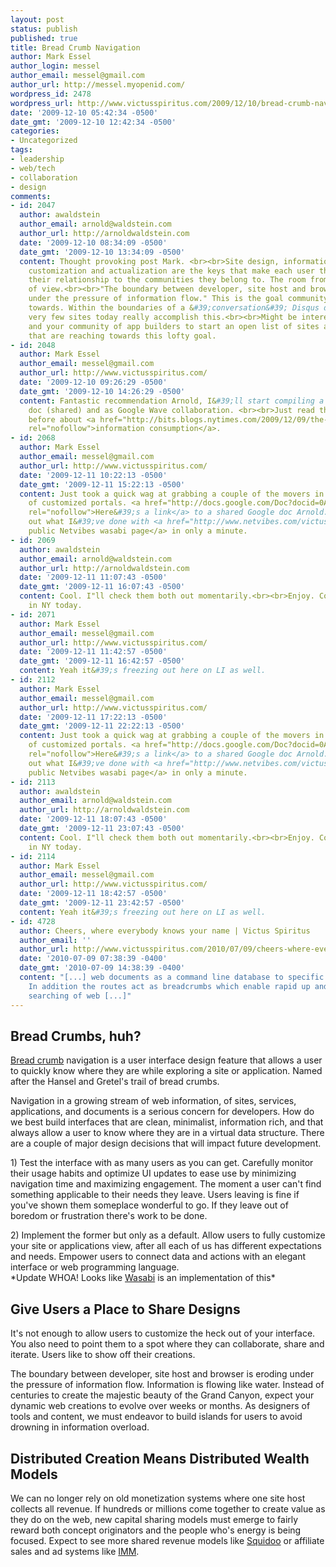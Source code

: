 ```yaml
---
layout: post
status: publish
published: true
title: Bread Crumb Navigation
author: Mark Essel
author_login: messel
author_email: messel@gmail.com
author_url: http://messel.myopenid.com/
wordpress_id: 2478
wordpress_url: http://www.victusspiritus.com/2009/12/10/bread-crumb-navigation/
date: '2009-12-10 05:42:34 -0500'
date_gmt: '2009-12-10 12:42:34 -0500'
categories:
- Uncategorized
tags:
- leadership
- web/tech
- collaboration
- design
comments:
- id: 2047
  author: awaldstein
  author_email: arnold@waldstein.com
  author_url: http://arnoldwaldstein.com
  date: '2009-12-10 08:34:09 -0500'
  date_gmt: '2009-12-10 13:34:09 -0500'
  content: Thought provoking post Mark. <br><br>Site design, information flow, self
    customization and actualization are the keys that make each user the center of
    their relationship to the communities they belong to. The room from their point
    of view.<br><br>"The boundary between developer, site host and browser is eroding
    under the pressure of information flow." This is the goal community builders aspire
    towards. Within the boundaries of a &#39;conversation&#39; Disqus does this but
    very few sites today really accomplish this.<br><br>Might be interesting for you
    and your community of app builders to start an open list of sites and elements
    that are reaching towards this lofty goal.
- id: 2048
  author: Mark Essel
  author_email: messel@gmail.com
  author_url: http://www.victusspiritus.com/
  date: '2009-12-10 09:26:29 -0500'
  date_gmt: '2009-12-10 14:26:29 -0500'
  content: Fantastic recommendation Arnold, I&#39;ll start compiling a list as a Google
    doc (shared) and as Google Wave collaboration. <br><br>Just read this article
    before about <a href="http://bits.blogs.nytimes.com/2009/12/09/the-american-diet-34-gigabytes-a-day/?em"
    rel="nofollow">information consumption</a>.
- id: 2068
  author: Mark Essel
  author_email: messel@gmail.com
  author_url: http://www.victusspiritus.com/
  date: '2009-12-11 10:22:13 -0500'
  date_gmt: '2009-12-11 15:22:13 -0500'
  content: Just took a quick wag at grabbing a couple of the movers in this direction
    of customized portals. <a href="http://docs.google.com/Doc?docid=0AfdN0hRq3gdgYWNqc2RkZHNyaGI1XzM0YzY3ZnZqZDc&hl=en"
    rel="nofollow">Here&#39;s a link</a> to a shared Google doc Arnold.<br><br>Check
    out what I&#39;ve done with <a href="http://www.netvibes.com/victusfate" rel="nofollow">my
    public Netvibes wasabi page</a> in only a minute.
- id: 2069
  author: awaldstein
  author_email: arnold@waldstein.com
  author_url: http://arnoldwaldstein.com
  date: '2009-12-11 11:07:43 -0500'
  date_gmt: '2009-12-11 16:07:43 -0500'
  content: Cool. I"ll check them both out momentarily.<br><br>Enjoy. Colder than imaginable
    in NY today.
- id: 2071
  author: Mark Essel
  author_email: messel@gmail.com
  author_url: http://www.victusspiritus.com/
  date: '2009-12-11 11:42:57 -0500'
  date_gmt: '2009-12-11 16:42:57 -0500'
  content: Yeah it&#39;s freezing out here on LI as well.
- id: 2112
  author: Mark Essel
  author_email: messel@gmail.com
  author_url: http://www.victusspiritus.com/
  date: '2009-12-11 17:22:13 -0500'
  date_gmt: '2009-12-11 22:22:13 -0500'
  content: Just took a quick wag at grabbing a couple of the movers in this direction
    of customized portals. <a href="http://docs.google.com/Doc?docid=0AfdN0hRq3gdgYWNqc2RkZHNyaGI1XzM0YzY3ZnZqZDc&hl=en"
    rel="nofollow">Here&#39;s a link</a> to a shared Google doc Arnold.<br><br>Check
    out what I&#39;ve done with <a href="http://www.netvibes.com/victusfate" rel="nofollow">my
    public Netvibes wasabi page</a> in only a minute.
- id: 2113
  author: awaldstein
  author_email: arnold@waldstein.com
  author_url: http://arnoldwaldstein.com
  date: '2009-12-11 18:07:43 -0500'
  date_gmt: '2009-12-11 23:07:43 -0500'
  content: Cool. I"ll check them both out momentarily.<br><br>Enjoy. Colder than imaginable
    in NY today.
- id: 2114
  author: Mark Essel
  author_email: messel@gmail.com
  author_url: http://www.victusspiritus.com/
  date: '2009-12-11 18:42:57 -0500'
  date_gmt: '2009-12-11 23:42:57 -0500'
  content: Yeah it&#39;s freezing out here on LI as well.
- id: 4728
  author: Cheers, where everybody knows your name | Victus Spiritus
  author_email: ''
  author_url: http://www.victusspiritus.com/2010/07/09/cheers-where-everybody-knows-your-name/
  date: '2010-07-09 07:38:39 -0400'
  date_gmt: '2010-07-09 14:38:39 -0400'
  content: "[...] web documents as a command line database to specific destinations.
    In addition the routes act as breadcrumbs which enable rapid up and down route
    searching of web [...]"
---
```

<h2>Bread Crumbs, huh?</h2>
<p><a href="Breadcrumb (navigation)">Bread crumb</a> navigation is a user interface design feature that allows a user to quickly know where they are while exploring a site or application. Named after the Hansel and Gretel's trail of bread crumbs.</p>
<p>Navigation in a growing stream of web information, of sites, services, applications, and documents is a serious concern for developers. How do we best build interfaces that are clean, minimalist, information rich, and that always allow a user to know where they are in a virtual data structure. There are a couple of major design decisions that will impact future development.</p>
<p>1) Test the interface with as many users as you can get. Carefully monitor their usage habits and optimize UI updates to ease use by minimizing navigation time and maximizing engagement. The moment a user can't find something applicable to their needs they leave. Users leaving is fine if you've shown them someplace wonderful to go. If they leave out of boredom or frustration there's work to be done.</p>
<p>2) Implement the former but only as a default. Allow users to fully customize your site or applications view, after all each of us has different expectations and needs. Empower users to connect data and actions with an elegant interface or web programming language.<br />
*Update WHOA! Looks like <a href="http://m.lifehacker.com/site?sid=lifehackerip&pid=JuicerHub&targetUrl=http%3A%2F%2Flifehacker.com%2F5421496%2Fnetvibes-wasabi-is-a-lightning-fast-feed-reader-and-start-page%3Fop%3Dpost%26refId%3D5421496">Wasabi</a> is an implementation of this* </p>
<h2>Give Users a Place to Share Designs</h2>
<p>It's not enough to allow users to customize the heck out of your interface. You also need to point them to a spot where they can collaborate, share and iterate. Users like to show off their creations.</p>
<p>The boundary between developer, site host and browser is eroding under the pressure of information flow. Information is flowing like water. Instead of centuries to create the majestic beauty of the Grand Canyon, expect your dynamic web creations to evolve over weeks or months. As designers of tools and content, we must endeavor to build islands for users to avoid drowning in information overload.</p>
<h2>Distributed Creation Means Distributed Wealth Models</h2>
<p>We can no longer rely on old monetization systems where one site host collects all revenue. If hundreds or millions come together to create value as they do on the web, new capital sharing models must emerge to fairly reward both concept originators and the people who's energy is being focused. Expect to see more shared revenue models like <a href="http://ww.squidoo.com">Squidoo</a> or affiliate sales and ad systems like <a href="http://victusmedia.com">IMM</a>.</p>
